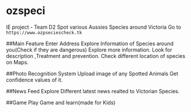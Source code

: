 # ozspeci
IE project - Team D2
Spot various Aussies Species around Victoria
Go to `https://www.ozpseciescheck.tk`

##Main Feature
Enter Address
Explore Information of Species around you(Check if they are dangerous)
Explore more information.
Look for description ,Treatment and prevention.
Check different location of species on Maps.


##Photo Recognition System
Upload image of any Spotted Animals
Get confidence values of it.

##News Feed
Explore Different latest news realted to Victorian Species.

##Game
Play Game and learn(made for Kids)
